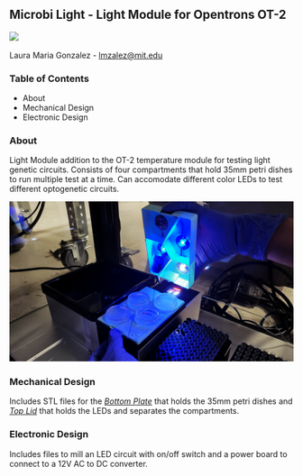 ## Microbi Light - Light Module for Opentrons OT-2

<img src="images/Microbilight.png"><br>

Laura Maria Gonzalez - lmzalez@mit.edu

### Table of Contents

+ About
+ Mechanical Design
+ Electronic Design

### About

Light Module addition to the OT-2 temperature module for testing light genetic circuits.
Consists of four compartments that hold 35mm petri dishes to run multiple test at a time. Can
accomodate different color LEDs to test different optogenetic circuits.

<img src="images/Microbi_Light_Module.png"><br>

### Mechanical Design
Includes STL files for the *[Bottom Plate](mechanical_design/Bottom_Plate.stl)* that holds the 35mm petri dishes and *[Top Lid](mechanical_design/Top_Lid.stl)* that holds the LEDs and separates the compartments.

### Electronic Design
Includes files to mill an LED circuit with on/off switch and a power board to connect to a 12V AC to DC converter.
